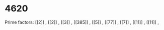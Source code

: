 # 4620

Prime factors: [[2]] , [[2]] , [[3]] , [[385]] , [[5]] , [[77]] , [[7]] , [[11]] , [[11]] , 